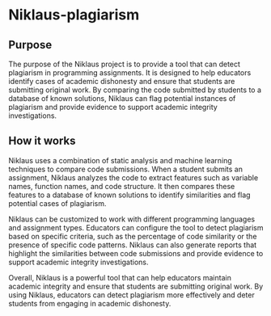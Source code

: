 # Niklaus-plagiarism

## Purpose

The purpose of the Niklaus project is to provide a tool that can detect plagiarism in programming assignments. It is designed to help educators identify cases of academic dishonesty and ensure that students are submitting original work. By comparing the code submitted by students to a database of known solutions, Niklaus can flag potential instances of plagiarism and provide evidence to support academic integrity investigations.

## How it works

Niklaus uses a combination of static analysis and machine learning techniques to compare code submissions. When a student submits an assignment, Niklaus analyzes the code to extract features such as variable names, function names, and code structure. It then compares these features to a database of known solutions to identify similarities and flag potential cases of plagiarism.

Niklaus can be customized to work with different programming languages and assignment types. Educators can configure the tool to detect plagiarism based on specific criteria, such as the percentage of code similarity or the presence of specific code patterns. Niklaus can also generate reports that highlight the similarities between code submissions and provide evidence to support academic integrity investigations.

Overall, Niklaus is a powerful tool that can help educators maintain academic integrity and ensure that students are submitting original work. By using Niklaus, educators can detect plagiarism more effectively and deter students from engaging in academic dishonesty.
